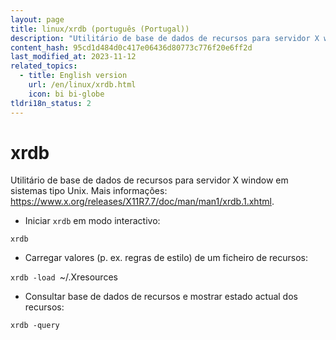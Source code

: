 ```yaml
---
layout: page
title: linux/xrdb (português (Portugal))
description: "Utilitário de base de dados de recursos para servidor X window em sistemas tipo Unix."
content_hash: 95cd1d484d0c417e06436d80773c776f20e6ff2d
last_modified_at: 2023-11-12
related_topics:
  - title: English version
    url: /en/linux/xrdb.html
    icon: bi bi-globe
tldri18n_status: 2
---
```

# xrdb

Utilitário de base de dados de recursos para servidor X window em sistemas tipo Unix.
Mais informações: <https://www.x.org/releases/X11R7.7/doc/man/man1/xrdb.1.xhtml>.

- Iniciar `xrdb` em modo interactivo:

`xrdb`

- Carregar valores (p. ex. regras de estilo) de um ficheiro de recursos:

`xrdb -load `<span class="tldr-var badge badge-pill bg-dark-lm bg-white-dm text-white-lm text-dark-dm font-weight-bold">~/.Xresources</span>

- Consultar base de dados de recursos e mostrar estado actual dos recursos:

`xrdb -query`
